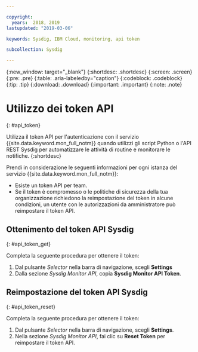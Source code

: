 ```yaml
---

copyright:
  years:  2018, 2019
lastupdated: "2019-03-06"

keywords: Sysdig, IBM Cloud, monitoring, api token

subcollection: Sysdig

---
```


{:new_window: target="_blank"}
{:shortdesc: .shortdesc}
{:screen: .screen}
{:pre: .pre}
{:table: .aria-labeledby="caption"}
{:codeblock: .codeblock}
{:tip: .tip}
{:download: .download}
{:important: .important}
{:note: .note}


# Utilizzo dei token API
{: #api_token}

Utilizza il token API per l'autenticazione con il servizio {{site.data.keyword.mon_full_notm}} quando utilizzi gli script Python o l'API REST Sysdig per automatizzare le attività di routine e monitorare le notifiche. 
{:shortdesc}

Prendi in considerazione le seguenti informazioni per ogni istanza del servizio {{site.data.keyword.mon_full_notm}}:

* Esiste un token API per team.
* Se il token è compromesso o le politiche di sicurezza della tua organizzazione richiedono la reimpostazione del token in alcune condizioni, un utente con le autorizzazioni da amministratore può reimpostare il token API.


## Ottenimento del token API Sysdig
{: #api_token_get}


Completa la seguente procedura per ottenere il token:

1. Dal pulsante *Selector* nella barra di navigazione, scegli **Settings**
2. Dalla sezione *Sysdig Monitor API*, copia **Sysdig Monitor API Token**.

## Reimpostazione del token API Sysdig
{: #api_token_reset}

Completa la seguente procedura per ottenere il token:

1. Dal pulsante *Selector* nella barra di navigazione, scegli **Settings**.
2. Nella sezione *Sysdig Monitor API*, fai clic su **Reset Token** per reimpostare il token API.
